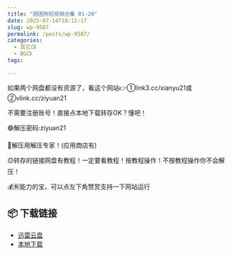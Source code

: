 ```yaml
---
title: "困困狗短视频合集 01-20"
date: 2025-07-14T18:11:17
slug: wp-9587
permalink: /posts/wp-9587/
categories:
  - 其它📺
  - BG📺
tags:

---
```


如果两个网盘都没有资源了，看这个网站👉①link3.cc/xianyu21或②vlink.cc/ziyuan21

不需要注册账号！直接点本地下载转存OK？懂吧！

🟢解压密码:ziyuan21

🔵解压用解压专家！(应用商店有)

🟡转存的链接网盘有教程！一定要看教程！按教程操作！不按教程操作你不会解压！

💰🈶能力的宝，可以点左下角赞赏支持一下网站运行

## 📦 下载链接
- [迅雷云盘](https://blziyuan21.com/pay-download/9587?key=cfd49d8ba0&down_id=0)
- [本地下载](https://blziyuan21.com/pay-download/9587?key=cfd49d8ba0&down_id=1)

